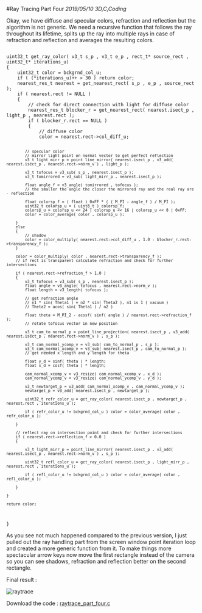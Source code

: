 #Ray Tracing Part Four
_2019/05/10 3D,C,Coding_

Okay, we have diffuse and specular colors, refraction and reflection but the algorithm is not generic. We need a recursive function that follows the ray throughout its lifetime, splits up the ray into multiple rays in case of refraction and reflection and averages the resulting colors.


<code>
uint32_t get_ray_color( v3_t s_p , v3_t e_p , rect_t* source_rect , uint32_t* iterations_u)
{
	uint32_t color = bckgrnd_col_u;
	if ( (*iterations_u)++ > 30 ) return color;
	nearest_res_t nearest = get_nearest_rect( s_p , e_p , source_rect );
	if ( nearest.rect != NULL )
	{
		// check for direct connection with light for diffuse color
		nearest_res_t blocker_r = get_nearest_rect( nearest.isect_p , light_p , nearest.rect );
		if ( blocker_r.rect == NULL ) 
		{
			// diffuse color
			color = nearest.rect->col_diff_u;

			// specular color
			// mirror light point on normal vector to get perfect reflection
			v3_t light_mirr_p = point_line_mirror( nearest.isect_p , v3_add( nearest.isect_p , nearest.rect->norm_v ) , light_p );

			v3_t tofocus = v3_sub( s_p , nearest.isect_p );
			v3_t tomirrored = v3_sub( light_mirr_p , nearest.isect_p );

			float angle_f = v3_angle( tomirrored , tofocus );
			// the smaller the angle the closer the mirrored ray and the real ray are - reflection 

			float colorsp_f = ( float ) 0xFF * ( ( M_PI - angle_f ) / M_PI );
			uint32_t colorsp_u = ( uint8_t ) colorsp_f;
			colorsp_u = colorsp_u << 24 | colorsp_u << 16 | colorsp_u << 8 | 0xFF;
			color = color_average( color , colorsp_u );

		}
		else 
		{
			// shadow
			color = color_multiply( nearest.rect->col_diff_u , 1.0 - blocker_r.rect->transparency_f );
		}

		color = color_multiply( color , nearest.rect->transparency_f );
		// if rect is transparent calculate refraction and check for further intersections

		if ( nearest.rect->refraction_f > 1.0 )
		{
			v3_t tofocus = v3_sub( s_p , nearest.isect_p );
			float angle = v3_angle( tofocus , nearest.rect->norm_v );
			float length = v3_length( tofocus );

			// get refraction angle
			// n1 * sin( Theta1 ) = n2 * sin( Theta2 ), n1 is 1 ( vacuum )
			// Theta2 = acos( sin( Theta1 ) / n2 )

			float theta = M_PI_2 - acosf( sinf( angle ) / nearest.rect->refraction_f );
			// rotate tofocus vector in new position

			v3_t cam_to_normal_p = point_line_projection( nearest.isect_p , v3_add( nearest.isect_p , nearest.rect->norm_v ) , s_p );

			v3_t cam_normal_ycomp_v = v3_sub( cam_to_normal_p , s_p );
			v3_t cam_normal_xcomp_v = v3_sub( nearest.isect_p , cam_to_normal_p );
			// get needed x length and y length for theta

			float y_d = sinf( theta ) * length;
			float x_d = cosf( theta ) * length;

			cam_normal_xcomp_v = v3_resize( cam_normal_xcomp_v , x_d );
			cam_normal_ycomp_v = v3_resize( cam_normal_ycomp_v , y_d );

			v3_t newtarget_p = v3_add( cam_normal_xcomp_v , cam_normal_ycomp_v );
			newtarget_p = v3_add( nearest.isect_p , newtarget_p );

			uint32_t refr_color_u = get_ray_color( nearest.isect_p , newtarget_p , nearest.rect , iterations_u );

			if ( refr_color_u != bckgrnd_col_u ) color = color_average( color , refr_color_u );

		}

		// reflect ray on intersection point and check for further intersections
		if ( nearest.rect->reflection_f > 0.0 )
		{

			v3_t light_mirr_p = point_line_mirror( nearest.isect_p , v3_add( nearest.isect_p , nearest.rect->norm_v ) , s_p );

			uint32_t refl_color_u = get_ray_color( nearest.isect_p , light_mirr_p , nearest.rect , iterations_u );

			if ( refl_color_u != bckgrnd_col_u ) color = color_average( color , refl_color_u );

		}
	
	}

	return color;
}
</code>

As you see not much happened compared to the previous version, I just pulled out the ray handling part from the screen window point iteration loop and created a more generic function from it. To make things more spectacular arrow keys now move the first rectangle instead of the camera so you can see shadows, refraction and reflection better on the second rectangle.

Final result :

![raytrace](/images/20190510_raytrace.gif)

Download the code : [raytrace_part_four.c](/downloads/raytrace/raytrace_part_four.c)
